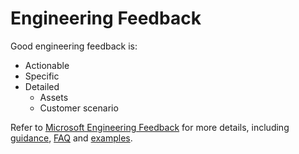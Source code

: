 # Engineering Feedback

Good engineering feedback is:

- Actionable
- Specific
- Detailed
  - Assets
  - Customer scenario

Refer to [Microsoft Engineering Feedback](../../engineering-feedback/readme.md) for more details, including [guidance](../../engineering-feedback/feedback-guidance.md), [FAQ](../../engineering-feedback/feedback-faq.md) and [examples](../../engineering-feedback/feedback-examples.md).

